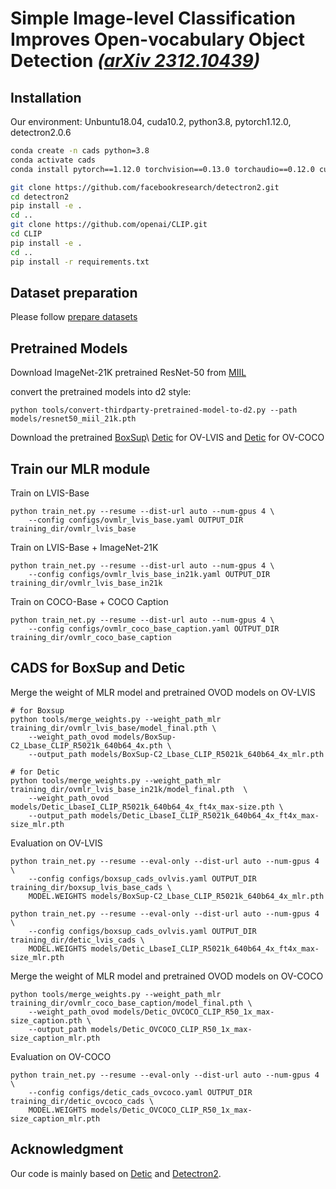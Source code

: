 # Simple Image-level Classification Improves Open-vocabulary Object Detection *([arXiv 2312.10439](http://arxiv.org/abs/2312.10439))* 
## Installation
Our environment: Unbuntu18.04, cuda10.2, python3.8, pytorch1.12.0, detectron2.0.6

```bash
conda create -n cads python=3.8
conda activate cads
conda install pytorch==1.12.0 torchvision==0.13.0 torchaudio==0.12.0 cudatoolkit=10.2 -c pytorch

git clone https://github.com/facebookresearch/detectron2.git
cd detectron2
pip install -e . 
cd .. 
git clone https://github.com/openai/CLIP.git
cd CLIP 
pip install -e .
cd .. 
pip install -r requirements.txt
```

## Dataset preparation
Please follow [prepare datasets](datasets/README.md)

## Pretrained Models
Download ImageNet-21K pretrained ResNet-50 from [MIIL](https://github.com/Alibaba-MIIL/ImageNet21K)

convert the pretrained models into d2 style:
```
python tools/convert-thirdparty-pretrained-model-to-d2.py --path models/resnet50_miil_21k.pth
``` 
Download the pretrained [BoxSup](https://dl.fbaipublicfiles.com/detic/BoxSup-C2_Lbase_CLIP_R5021k_640b64_4x.pth)\ [Detic](https://dl.fbaipublicfiles.com/detic/Detic_LbaseI_CLIP_R5021k_640b64_4x_ft4x_max-size.pth) for OV-LVIS 
and [Detic](https://dl.fbaipublicfiles.com/detic/Detic_OVCOCO_CLIP_R50_1x_max-size_caption.pth) for OV-COCO

## Train our MLR module
Train on LVIS-Base
```
python train_net.py --resume --dist-url auto --num-gpus 4 \
    --config configs/ovmlr_lvis_base.yaml OUTPUT_DIR training_dir/ovmlr_lvis_base 
``` 

Train on LVIS-Base + ImageNet-21K
```
python train_net.py --resume --dist-url auto --num-gpus 4 \
    --config configs/ovmlr_lvis_base_in21k.yaml OUTPUT_DIR training_dir/ovmlr_lvis_base_in21k 
``` 

Train on COCO-Base + COCO Caption
```
python train_net.py --resume --dist-url auto --num-gpus 4 \
    --config configs/ovmlr_coco_base_caption.yaml OUTPUT_DIR training_dir/ovmlr_coco_base_caption 
``` 

## CADS for BoxSup and Detic
Merge the weight of MLR model and pretrained OVOD models on OV-LVIS
```
# for Boxsup
python tools/merge_weights.py --weight_path_mlr training_dir/ovmlr_lvis_base/model_final.pth \
    --weight_path_ovod models/BoxSup-C2_Lbase_CLIP_R5021k_640b64_4x.pth \
    --output_path models/BoxSup-C2_Lbase_CLIP_R5021k_640b64_4x_mlr.pth 

# for Detic
python tools/merge_weights.py --weight_path_mlr training_dir/ovmlr_lvis_base_in21k/model_final.pth  \
    --weight_path_ovod models/Detic_LbaseI_CLIP_R5021k_640b64_4x_ft4x_max-size.pth \
    --output_path models/Detic_LbaseI_CLIP_R5021k_640b64_4x_ft4x_max-size_mlr.pth 
``` 

Evaluation on OV-LVIS
```
python train_net.py --resume --eval-only --dist-url auto --num-gpus 4 \
    --config configs/boxsup_cads_ovlvis.yaml OUTPUT_DIR training_dir/boxsup_lvis_base_cads \
    MODEL.WEIGHTS models/BoxSup-C2_Lbase_CLIP_R5021k_640b64_4x_mlr.pth 

python train_net.py --resume --eval-only --dist-url auto --num-gpus 4 \
    --config configs/boxsup_cads_ovlvis.yaml OUTPUT_DIR training_dir/detic_lvis_cads \
    MODEL.WEIGHTS models/Detic_LbaseI_CLIP_R5021k_640b64_4x_ft4x_max-size_mlr.pth 
``` 

Merge the weight of MLR model and pretrained OVOD models on OV-COCO
```
python tools/merge_weights.py --weight_path_mlr training_dir/ovmlr_coco_base_caption/model_final.pth \
    --weight_path_ovod models/Detic_OVCOCO_CLIP_R50_1x_max-size_caption.pth \
    --output_path models/Detic_OVCOCO_CLIP_R50_1x_max-size_caption_mlr.pth 
``` 
Evaluation on OV-COCO
```
python train_net.py --resume --eval-only --dist-url auto --num-gpus 4 \
    --config configs/detic_cads_ovcoco.yaml OUTPUT_DIR training_dir/detic_ovcoco_cads \
    MODEL.WEIGHTS models/Detic_OVCOCO_CLIP_R50_1x_max-size_caption_mlr.pth 
``` 

## Acknowledgment

Our code is mainly based on [Detic](https://github.com/facebookresearch/Detic) and [Detectron2](https://github.com/facebookresearch/detectron2).